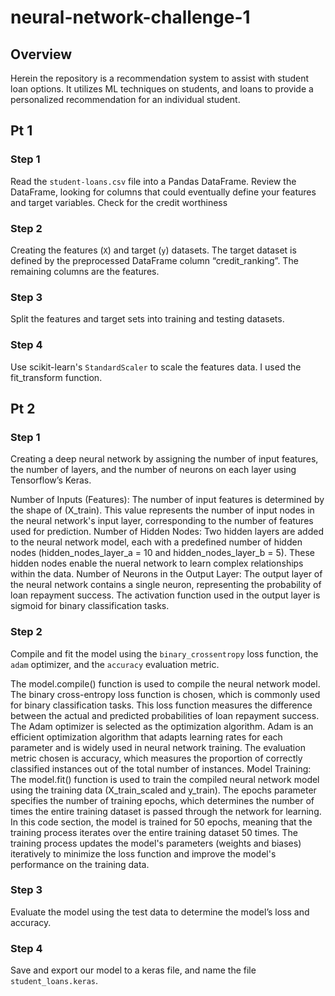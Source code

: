 # neural-network-challenge-1
## Overview
Herein the repository is a recommendation system to assist with student loan options. It utilizes ML techniques on students, and loans to provide a personalized recommendation for an individual student.

## Pt 1
### Step 1
Read the `student-loans.csv` file into a Pandas DataFrame. Review the DataFrame, looking for columns that could eventually define your features and target variables. Check for the credit worthiness

### Step 2
Creating the features (`X`) and target (`y`) datasets. The target dataset is defined by the preprocessed DataFrame column “credit_ranking”. The remaining columns are the features.

### Step 3
Split the features and target sets into training and testing datasets.

### Step 4
 Use scikit-learn's `StandardScaler` to scale the features data. I used the fit_transform function.

## Pt 2
### Step 1
Creating a deep neural network by assigning the number of input features, the number of layers, and the number of neurons on each layer using Tensorflow’s Keras.

Number of Inputs (Features):
The number of input features is determined by the shape of (X_train). This value represents the number of input nodes in the neural network's input layer, corresponding to the number of features used for prediction.
Number of Hidden Nodes:
Two hidden layers are added to the neural network model, each with a predefined number of hidden nodes (hidden_nodes_layer_a = 10 and hidden_nodes_layer_b = 5). These hidden nodes enable the nueral network to learn complex relationships within the data.
Number of Neurons in the Output Layer:
The output layer of the neural network contains a single neuron, representing the probability of loan repayment success. The activation function used in the output layer is sigmoid for binary classification tasks.

### Step 2
Compile and fit the model using the `binary_crossentropy` loss function, the `adam` optimizer, and the `accuracy` evaluation metric.

The model.compile() function is used to compile the neural network model.
The binary cross-entropy loss function is chosen, which is commonly used for binary classification tasks. This loss function measures the difference between the actual and predicted probabilities of loan repayment success.
The Adam optimizer is selected as the optimization algorithm. Adam is an efficient optimization algorithm that adapts learning rates for each parameter and is widely used in neural network training.
The evaluation metric chosen is accuracy, which measures the proportion of correctly classified instances out of the total number of instances.
Model Training:
The model.fit() function is used to train the compiled neural network model using the training data (X_train_scaled and y_train).
The epochs parameter specifies the number of training epochs, which determines the number of times the entire training dataset is passed through the network for learning.
In this code section, the model is trained for 50 epochs, meaning that the training process iterates over the entire training dataset 50 times.
The training process updates the model's parameters (weights and biases) iteratively to minimize the loss function and improve the model's performance on the training data.

### Step 3
Evaluate the model using the test data to determine the model’s loss and accuracy.

### Step 4
Save and export our model to a keras file, and name the file `student_loans.keras`.
